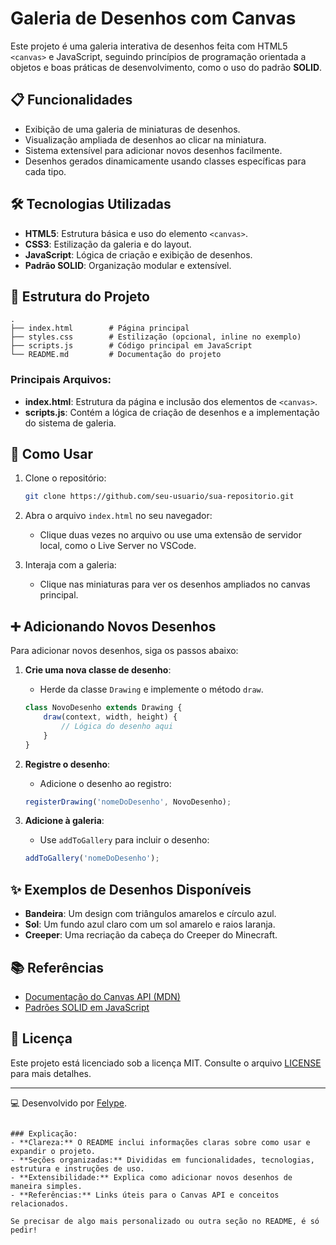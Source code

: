 # Galeria de Desenhos com Canvas

Este projeto é uma galeria interativa de desenhos feita com HTML5 `<canvas>` e JavaScript, seguindo princípios de programação orientada a objetos e boas práticas de desenvolvimento, como o uso do padrão **SOLID**.

## 📋 Funcionalidades

- Exibição de uma galeria de miniaturas de desenhos.
- Visualização ampliada de desenhos ao clicar na miniatura.
- Sistema extensível para adicionar novos desenhos facilmente.
- Desenhos gerados dinamicamente usando classes específicas para cada tipo.

## 🛠️ Tecnologias Utilizadas

- **HTML5**: Estrutura básica e uso do elemento `<canvas>`.
- **CSS3**: Estilização da galeria e do layout.
- **JavaScript**: Lógica de criação e exibição de desenhos.
- **Padrão SOLID**: Organização modular e extensível.

## 📂 Estrutura do Projeto

```
.
├── index.html        # Página principal
├── styles.css        # Estilização (opcional, inline no exemplo)
├── scripts.js        # Código principal em JavaScript
└── README.md         # Documentação do projeto
```

### Principais Arquivos:

- **index.html**: Estrutura da página e inclusão dos elementos de `<canvas>`.
- **scripts.js**: Contém a lógica de criação de desenhos e a implementação do sistema de galeria.

## 🚀 Como Usar

1. Clone o repositório:
   ```bash
   git clone https://github.com/seu-usuario/sua-repositorio.git
   ```

2. Abra o arquivo `index.html` no seu navegador:
   - Clique duas vezes no arquivo ou use uma extensão de servidor local, como o Live Server no VSCode.

3. Interaja com a galeria:
   - Clique nas miniaturas para ver os desenhos ampliados no canvas principal.

## ➕ Adicionando Novos Desenhos

Para adicionar novos desenhos, siga os passos abaixo:

1. **Crie uma nova classe de desenho**:
   - Herde da classe `Drawing` e implemente o método `draw`.
   ```javascript
   class NovoDesenho extends Drawing {
       draw(context, width, height) {
           // Lógica do desenho aqui
       }
   }
   ```

2. **Registre o desenho**:
   - Adicione o desenho ao registro:
   ```javascript
   registerDrawing('nomeDoDesenho', NovoDesenho);
   ```

3. **Adicione à galeria**:
   - Use `addToGallery` para incluir o desenho:
   ```javascript
   addToGallery('nomeDoDesenho');
   ```

## ✨ Exemplos de Desenhos Disponíveis

- **Bandeira**: Um design com triângulos amarelos e círculo azul.
- **Sol**: Um fundo azul claro com um sol amarelo e raios laranja.
- **Creeper**: Uma recriação da cabeça do Creeper do Minecraft.

## 📚 Referências

- [Documentação do Canvas API (MDN)](https://developer.mozilla.org/en-US/docs/Web/API/Canvas_API)
- [Padrões SOLID em JavaScript](https://javascript.plainenglish.io/solid-principles-in-javascript-67b4bdae91b3)

## 📄 Licença

Este projeto está licenciado sob a licença MIT. Consulte o arquivo [LICENSE](LICENSE) para mais detalhes.

---

💻 Desenvolvido por [Felype](https://github.com/FelypeDantas).
```

### Explicação:
- **Clareza:** O README inclui informações claras sobre como usar e expandir o projeto.
- **Seções organizadas:** Divididas em funcionalidades, tecnologias, estrutura e instruções de uso.
- **Extensibilidade:** Explica como adicionar novos desenhos de maneira simples.
- **Referências:** Links úteis para o Canvas API e conceitos relacionados. 

Se precisar de algo mais personalizado ou outra seção no README, é só pedir!
